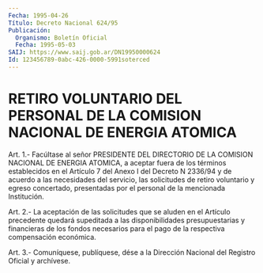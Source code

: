```yaml
---
Fecha: 1995-04-26
Título: Decreto Nacional 624/95
Publicación:
  Organismo: Boletín Oficial
  Fecha: 1995-05-03
SAIJ: https://www.saij.gob.ar/DN19950000624
Id: 123456789-0abc-426-0000-5991soterced
---
```

# RETIRO VOLUNTARIO DEL PERSONAL DE LA COMISION NACIONAL DE ENERGIA ATOMICA

<a id="1"></a>
Art.  1.-  Facúltase  al señor PRESIDENTE DEL DIRECTORIO DE LA COMISION  NACIONAL DE ENERGIA  ATOMICA,  a  aceptar  fuera  de  los términos establecidos  en  el  Artículo 7 del Anexo I del Decreto N 2336/94  y  de  acuerdo  a  las  necesidades    del  servicio,  las solicitudes  de retiro voluntario y egreso concertado,  presentadas por el personal de la mencionada Institución.

<a id="2"></a>
Art.  2.- La aceptación de las solicitudes que se aluden en el Artículo  precedente  quedará  supeditada  a  las  disponibilidades presupuestarias  y  financieras  de  los  fondos necesarios para el pago de la respectiva compensación económica.

<a id="3"></a>
Art. 3.- Comuníquese, publíquese, dése a la Dirección Nacional del Registro Oficial y archívese.